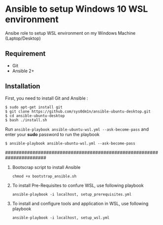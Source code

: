 # Ansible to setup Windows 10 WSL environment
Ansibe role to setup WSL environment on my Windows Machine (Laptop/Desktop)

## Requirement
* Git
* Ansible 2+

## Installation

First, you need to install Git and Ansible :

```
$ sudo apt-get install git
$ git clone https://github.com/sys0dm1n/ansible-ubuntu-desktop.git
$ cd ansible-ubuntu-desktop
$ bash ./install.sh
```

Run `ansible-playbook ansible-ubuntu-wsl.yml --ask-become-pass` and enter your **sudo** password to run the playbook

```
$ ansible-playbook ansible-ubuntu-wsl.yml --ask-become-pass
```

#######################################################################
1. Bootscrap script to install Ansible
   ```
   chmod +x bootstrap_ansible.sh
   ```
2. To install Pre-Requisites to confure WSL, use following playbook
   ```
   ansible-playbook -i localhost, setup_prerequisites.yml
   ```
3. To install and configure tools and application in WSL, use following playbook
   ```
   ansible-playbook -i localhost, setup_wsl.yml
   ```




